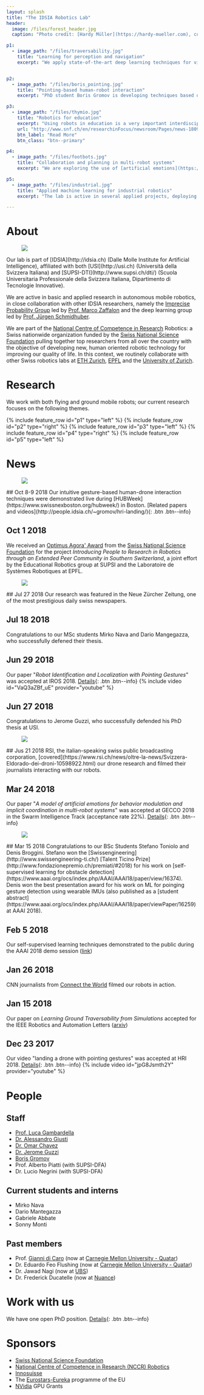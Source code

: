 ```yaml
---
layout: splash
title: "The IDSIA Robotics Lab"
header:
  image: /files/forest_header.jpg
  caption: "Photo credit: [Hardy Müller](https://hardy-mueller.com), courtesy [National Geographic Magazine](https://www.nationalgeographic.com/magazine/)"

p1:
  - image_path: "/files/traversability.jpg"
    title: "Learning for perception and navigation"
    excerpt: "We apply state-of-the-art deep learning techniques for vision-based quadrotor control in human proximity ([link](https://github.com/idsia-robotics/proximity-quadrotor-learning)) and for traversability estimation for ground robots on challenging terrain ([link](https://arxiv.org/abs/1709.05368)).  We are also developing self-supervised techniques for autonomously learning to perceive long-range obstacles ([link](https://github.com/Mirko-Nava/Learning-Long-range-Perception)).  We gained widespread media attention for developing deep nets that guide a quadrotor [to follow a forest trail](http://people.idsia.ch/~giusti/forest/web/) (with the [Robotics and Perception Group](http://rpg.ifi.uzh.ch/) at the University of Zurich).  Previously, we released software for robustly [perceiving people from a low-lying viewpoint](http://people.idsia.ch/~giusti/hri14/)"


p2:
  - image_path: "/files/boris_pointing.jpg"
    title: "Pointing-based human-robot interaction"
    excerpt: "PhD student Boris Gromov is developing techniques based on pointing gestures sensed by wearable devices to [identify, localize and control robots](http://people.idsia.ch/~gromov/motion-relloc/); a possible application is to [precisely land quadrotors](http://people.idsia.ch/~gromov/hri-landing/) without any previuos training."

p3:
  - image_path: "/files/thymio.jpg"
    title: "Robotics for education"
    excerpt: "Using robots in education is a very important interdisciplinary field of research, at the crossing between educational sciences and robotics.  The lab is part of '*Introducing People to Research in Robotics through an Extended Peer Community in Southern Switzerland*': a project awarded the Optimus Agora Prize by the Swiss National Science Foundation"
    url: "http://www.snf.ch/en/researchinFocus/newsroom/Pages/news-180920-robots-in-the-classroom.aspx"
    btn_label: "Read More"
    btn_class: "btn--primary"

p4:
  - image_path: "/files/footbots.jpg"
    title: "Collaboration and planning in multi-robot systems"
    excerpt: "We are exploring the use of [artificial emotions](https://github.com/jeguzzi/artificial-emotions) for facilitating multi-robot coordination; in the same field, we previously developed [human-friendly](https://youtu.be/TYKvjofN8LE) robot navigation algorithms and [many other works](http://www.giannidicaro.com/robotics.html)"

p5:
  - image_path: "/files/industrial.jpg"
    title: "Applied machine learning for industrial robotics"
    excerpt: "The lab is active in several applied projects, deploying state-of-the-art deep learning techniques for sensing and process control in [electrical discharge machining](https://en.wikipedia.org/wiki/Electrical_discharge_machining) and large 3D-printers for complex metal objects"

---
```


# About

<figure style="width: 20%" class="align-right"><img src="files/idsia_logo.png"></figure> 
Our lab is part of [IDSIA](http://idsia.ch) (Dalle Molle Institute for Artificial Intelligence), affiliated with both [USI](http://usi.ch) (Università della Svizzera Italiana) and [SUPSI-DTI](http://www.supsi.ch/dti/) (Scuola Universitaria Professionale della Svizzera Italiana, Dipartimento di Tecnologie Innovative).

We are active in basic and applied research in autonomous mobile robotics, in close collaboration with other IDSIA researchers, namely the [Imprecise Probability Group](http://ipg.idsia.ch/) led by [Prof. Marco Zaffalon](http://people.idsia.ch/~zaffalon/) and the deep learning group led by [Prof. Jürgen Schmidhuber](http://people.idsia.ch/~juergen/).

We are part of the [National Centre of Competence in Research](https://nccr-robotics.ch) Robotics: a Swiss nationwide organization funded by the [Swiss National Science Foundation](http://www.snf.ch/en/Pages/default.aspx) pulling together top researchers from all over the country with the objective of developing new, human oriented robotic technology for improving our quality of life. In this context, we routinely collaborate with other Swiss robotics labs at [ETH Zurich](http://www.ethz.ch/), [EPFL](http://epfl.ch/) and the [University of Zurich](http://www.uzh.ch/index.html).

# Research

We work with both flying and ground mobile robots; our current research focuses on the following themes.

{% include feature_row id="p1" type="left" %}
{% include feature_row id="p2" type="right" %}
{% include feature_row id="p3" type="left" %}
{% include feature_row id="p4" type="right" %}
{% include feature_row id="p5" type="left" %}


# News

<figure style="width: 30%" class="align-right"><img src="files/droneweek.jpg"></figure> 
## Oct 8-9 2018
Our intuitive gesture-based human-drone interaction techniques were demonstrated live during [HUBWeek](https://www.swissnexboston.org/hubweek/) in Boston. [Related papers and videos](http://people.idsia.ch/~gromov/hri-landing/){: .btn .btn--info}


## Oct 1 2018
We received an [Optimus Agora' Award](http://www.snf.ch/en/researchinFocus/newsroom/Pages/news-180920-robots-in-the-classroom.aspx) from the [Swiss National Science Foundation](http://www.snf.ch/en/Pages/default.aspx) for the project *Introducing People to Research in Robotics through an Extended Peer Community in Southern Switzerland*, a joint effort by the Educational Robotics group at SUPSI and the Laboratoire de Systèmes Robotiques at EPFL.

<figure style="width: 30%" class="align-right"><img src="/files/nzz.jpg"></figure>
## Jul 27 2018
Our research was featured in the Neue Zürcher Zeitung, one of the most prestigious daily swiss newspapers.

## Jul 18 2018
Congratulations to our MSc students Mirko Nava and Dario Mangegazza, who successfully defened their thesis. 

## Jun 29 2018
Our paper "*Robot Identification and Localization with Pointing Gestures*" was accepted at IROS 2018.  [Details](http://people.idsia.ch/~gromov/motion-relloc/){: .btn .btn--info}
{% include video id="VaQ3aZBf_uE" provider="youtube" %}

## Jun 27 2018
Congratulations to Jerome Guzzi, who successfully defended his PhD thesis at USI.

<figure style="width: 30%" class="align-right"><img src="/files/rsi.jpeg"></figure>
## Jus 21 2018
RSI, the italian-speaking swiss public broadcasting corporation, [covered](https://www.rsi.ch/news/oltre-la-news/Svizzera-Eldorado-dei-droni-10598922.html) our drone research and filmed their journalists interacting with our robots.

## Mar 24 2018
Our paper "*A model of artificial emotions for behavior modulation and implicit coordination in multi-robot systems*" was accepted at GECCO 2018 in the Swarm Intelligence Track (acceptance rate 22%). [Details](https://github.com/jeguzzi/artificial-emotions){: .btn .btn--info}

<figure style="width: 30%" class="align-right"><img src="/files/premio_swissengineering.jpg"></figure>
## Mar 15 2018
Congratulations to our BSc Students Stefano Toniolo and Denis Broggini. Stefano won the [Swissengineering](http://www.swissengineering-ti.ch/) [Talent Ticino Prize](http://www.fondazionepremio.ch/premiati/#2018) for his work on [self-supervised learning for obstacle detection](https://www.aaai.org/ocs/index.php/AAAI/AAAI18/paper/view/16374).  Denis won the best presentation award for his work on ML for poinging gesture detection using wearable IMUs (also published as a [student abstract](https://www.aaai.org/ocs/index.php/AAAI/AAAI18/paper/viewPaper/16259) at AAAI 2018).

## Feb 5 2018
Our self-supervised learning techniques demonstrated to the public during the AAAI 2018 demo session ([link](https://www.aaai.org/ocs/index.php/AAAI/AAAI18/paper/view/16374))

## Jan 26 2018
CNN journalists from [Connect the World](https://edition.cnn.com/shows/connect-the-world) filmed our robots in action.

## Jan 15 2018
Our paper on *Learning Ground Traversability from Simulations* accepted for the IEEE Robotics and Automation Letters ([arxiv](https://arxiv.org/abs/1709.05368))

## Dec 23 2017
Our video "landing a drone with pointing gestures" was accepted at HRI 2018.  [Details](http://people.idsia.ch/~gromov/hri-landing/){: .btn .btn--info}
{% include video id="jpG8Jsmth2Y" provider="youtube" %}

# People

## Staff

 - [Prof. Luca Gambardella](http://people.idsia.ch/~luca)
 - [Dr. Alessandro Giusti](http://people.idsia.ch/~giusti)
 - [Dr. Omar Chavez](http://romarcg.xyz)
 - [Dr. Jerome Guzzi](https://github.com/jeguzzi)
 - [Boris Gromov](http://people.idsia.ch/~gromov)
 - Prof. Alberto Piatti (with SUPSI-DFA)
 - Dr. Lucio Negrini (with SUPSI-DFA)

## Current students and interns

 - Mirko Nava
 - Dario Mantegazza
 - Gabriele Abbate
 - Sonny Monti

## Past members

 - Prof. [Gianni di Caro](http://www.giannidicaro.com/) (now at [Carnegie Mellon University - Quatar](https://www.qatar.cmu.edu/))
 - Dr. Eduardo Feo Flushing (now at [Carnegie Mellon University - Quatar](https://www.qatar.cmu.edu/))
 - Dr. Jawad Nagi (now at [UBS](https://www.ubs.com))
 - Dr. Frederick Ducatelle (now at [Nuance](https://www.nuance.com/index.html))

# Work with us

We have one open PhD position. [Details](http://www.supsi.ch/home/dms/supsi/docs/supsi/offerte-lavoro/2018/180921_551_PhDstudent_in_Machine_Learning_of_Control_Task_ENG.pdf){: .btn .btn--info}


# Sponsors

- [Swiss National Science Foundation](http://www.snf.ch/en/Pages/default.aspx)
- [National Centre of Competence in Research (NCCR) Robotics](https://nccr-robotics.ch)
- [Innosuisse](https://www.innosuisse.ch/inno/de/home.html)
- The [Eurostars-Eureka](https://www.eurostars-eureka.eu/) programme of the EU
- [NVidia](https://developer.nvidia.com/academic_gpu_seeding) GPU Grants
